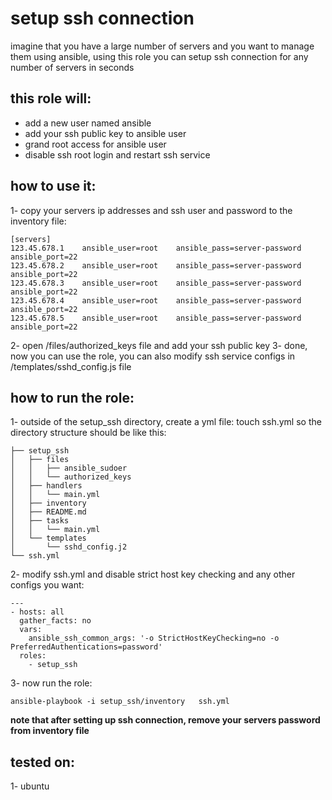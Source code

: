 # setup ssh connection
imagine that you have a large number of servers and you want to manage them using ansible, using this role
you can setup ssh connection for any number of servers in seconds


## this role will:
+ add a new user named ansible
+ add your ssh public key to ansible user
+ grand root access for ansible user
+ disable ssh root login and restart ssh service


## how to use it:
1- copy your servers ip addresses and ssh user and password to the inventory file:

    [servers]
    123.45.678.1    ansible_user=root    ansible_pass=server-password   ansible_port=22
    123.45.678.2    ansible_user=root    ansible_pass=server-password   ansible_port=22
    123.45.678.3    ansible_user=root    ansible_pass=server-password   ansible_port=22
    123.45.678.4    ansible_user=root    ansible_pass=server-password   ansible_port=22
    123.45.678.5    ansible_user=root    ansible_pass=server-password   ansible_port=22
    
2- open /files/authorized_keys file and add your ssh public key
3- done, now you can use the role, you can also modify ssh service configs in /templates/sshd_config.js file



## how to run the role:
1- outside of the setup_ssh directory, create a yml file:
    touch ssh.yml
so the directory structure should be like this:
    
    ├── setup_ssh
    │   ├── files
    │   │   ├── ansible_sudoer
    │   │   └── authorized_keys
    │   ├── handlers
    │   │   └── main.yml
    │   ├── inventory
    │   ├── README.md
    │   ├── tasks
    │   │   └── main.yml
    │   └── templates
    │       └── sshd_config.j2
    └── ssh.yml
    
2- modify ssh.yml and disable strict host key checking and any other configs you want:

    ---
    - hosts: all
      gather_facts: no
      vars:
        ansible_ssh_common_args: '-o StrictHostKeyChecking=no -o PreferredAuthentications=password'
      roles:
        - setup_ssh

3- now run the role:

    ansible-playbook -i setup_ssh/inventory   ssh.yml

**note that after setting up ssh connection, remove your servers password from inventory file**

## tested on:
1- ubuntu

